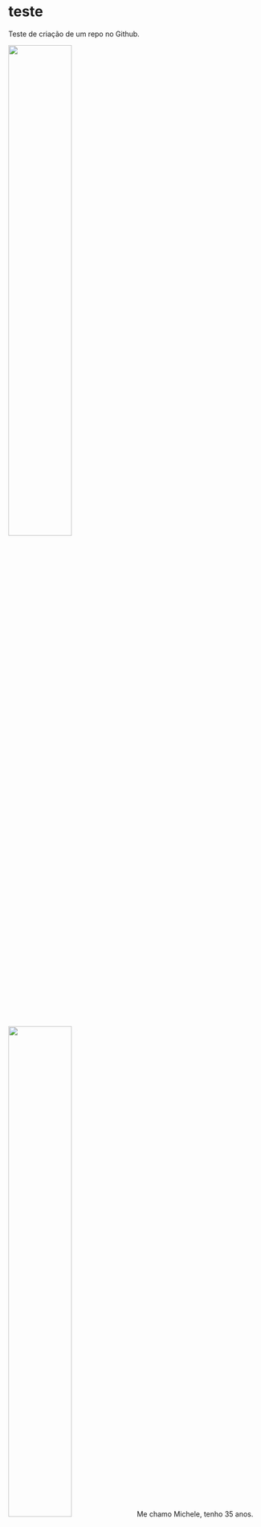 # teste
Teste de criação de um repo no Github.



<code><img width="50%" src="https://user-images.githubusercontent.com/67162464/114454464-09270180-9bb1-11eb-87d3-2e5c129c9ce7.jpg"></code>
<code><img width="50%" src="https://user-images.githubusercontent.com/67162464/114456777-a420db00-9bb3-11eb-993b-9686886d6b82.jpg"></code>
Me chamo Michele, tenho 35 anos.
Adoro um dia ensolarado, observar a luz do sol ultrapassando pelas folhas das árvores, momentos assim me trás paz.
Venho de uma familia grande, onde a simplicidade sempre foi bem vinda.
Casa cheia, vários irmãos e sobrinhos.
O mundo está passando por um momento tão conturbado que coisas que eram faceis de se realizar, hoje requer planejamento e prudência.
Tempos estranhos...
Não vejo a hora de reunir novamente minha familia, fazer aquela bagunça em um domingo.


